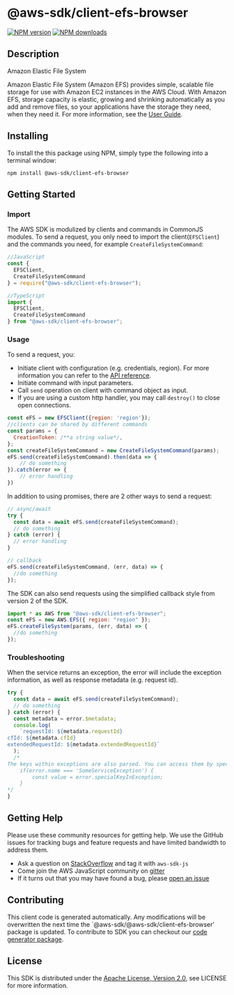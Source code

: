 # @aws-sdk/client-efs-browser

[![NPM version](https://img.shields.io/npm/v/@aws-sdk/client-efs-browser/preview.svg)](https://www.npmjs.com/package/@aws-sdk/client-efs-browser)
[![NPM downloads](https://img.shields.io/npm/dm/@aws-sdk/client-efs-browser.svg)](https://www.npmjs.com/package/@aws-sdk/client-efs-browser)

## Description

<fullname>Amazon Elastic File System</fullname> <p>Amazon Elastic File System (Amazon EFS) provides simple, scalable file storage for use with Amazon EC2 instances in the AWS Cloud. With Amazon EFS, storage capacity is elastic, growing and shrinking automatically as you add and remove files, so your applications have the storage they need, when they need it. For more information, see the <a href="https://docs.aws.amazon.com/efs/latest/ug/api-reference.html">User Guide</a>.</p>

## Installing

To install the this package using NPM, simply type the following into a terminal window:

```
npm install @aws-sdk/client-efs-browser
```

## Getting Started

### Import

The AWS SDK is modulized by clients and commands in CommonJS modules. To send a request, you only need to import the client(`EFSClient`) and the commands you need, for example `CreateFileSystemCommand`:

```javascript
//JavaScript
const {
  EFSClient,
  CreateFileSystemCommand
} = require("@aws-sdk/client-efs-browser");
```

```javascript
//TypeScript
import {
  EFSClient,
  CreateFileSystemCommand
} from "@aws-sdk/client-efs-browser";
```

### Usage

To send a request, you:

- Initiate client with configuration (e.g. credentials, region). For more information you can refer to the [API reference][].
- Initiate command with input parameters.
- Call `send` operation on client with command object as input.
- If you are using a custom http handler, you may call `destroy()` to close open connections.

```javascript
const eFS = new EFSClient({region: 'region'});
//clients can be shared by different commands
const params = {
  CreationToken: /**a string value*/,
};
const createFileSystemCommand = new CreateFileSystemCommand(params);
eFS.send(createFileSystemCommand).then(data => {
    // do something
}).catch(error => {
    // error handling
})
```

In addition to using promises, there are 2 other ways to send a request:

```javascript
// async/await
try {
  const data = await eFS.send(createFileSystemCommand);
  // do something
} catch (error) {
  // error handling
}
```

```javascript
// callback
eFS.send(createFileSystemCommand, (err, data) => {
  //do something
});
```

The SDK can also send requests using the simplified callback style from version 2 of the SDK.

```javascript
import * as AWS from "@aws-sdk/client-efs-browser";
const eFS = new AWS.EFS({ region: "region" });
eFS.createFileSystem(params, (err, data) => {
  //do something
});
```

### Troubleshooting

When the service returns an exception, the error will include the exception information, as well as response metadata (e.g. request id).

```javascript
try {
  const data = await eFS.send(createFileSystemCommand);
  // do something
} catch (error) {
  const metadata = error.$metadata;
  console.log(
    `requestId: ${metadata.requestId}
cfId: ${metadata.cfId}
extendedRequestId: ${metadata.extendedRequestId}`
  );
  /*
The keys within exceptions are also parsed. You can access them by specifying exception names:
    if(error.name === 'SomeServiceException') {
        const value = error.specialKeyInException;
    }
*/
}
```

## Getting Help

Please use these community resources for getting help. We use the GitHub issues for tracking bugs and feature requests and have limited bandwidth to address them.

- Ask a question on [StackOverflow](https://stackoverflow.com/questions/tagged/aws-sdk-js) and tag it with `aws-sdk-js`
- Come join the AWS JavaScript community on [gitter](https://gitter.im/aws/aws-sdk-js-v3)
- If it turns out that you may have found a bug, please [open an issue](https://github.com/aws/aws-sdk-js-v3/issues)

## Contributing

This client code is generated automatically. Any modifications will be overwritten the next time the `@aws-sdk/@aws-sdk/client-efs-browser' package is updated. To contribute to SDK you can checkout our [code generator package][].

## License

This SDK is distributed under the
[Apache License, Version 2.0](http://www.apache.org/licenses/LICENSE-2.0),
see LICENSE for more information.

[code generator package]: https://github.com/aws/aws-sdk-js-v3/tree/master/packages/service-types-generator
[api reference]: https://docs.aws.amazon.com/AWSJavaScriptSDK/latest/

